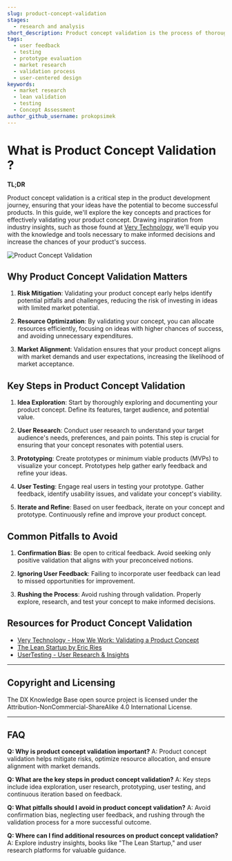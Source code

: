 ```yaml
---
slug: product-concept-validation
stages:
  - research and analysis
short_description: Product concept validation is the process of thoroughly assessing and testing a product idea to ensure it is viable and aligns with user needs and market demands.
tags:
  - user feedback
  - testing
  - prototype evaluation
  - market research
  - validation process
  - user-centered design
keywords:
  - market research
  - lean validation
  - testing
  - Concept Assessment
author_github_username: prokopsimek
---
```



# What is Product Concept Validation ?

**TL;DR**

Product concept validation is a critical step in the product development journey, ensuring that your ideas have the potential to become successful products. In this guide, we'll explore the key concepts and practices for effectively validating your product concept. Drawing inspiration from industry insights, such as those found at [Very Technology](https://www.verytechnology.com/iot-insights/how-we-work-validating-a-product-concept), we'll equip you with the knowledge and tools necessary to make informed decisions and increase the chances of your product's success.

![Product Concept Validation](https://miro.medium.com/v2/resize:fit:5272/1*_PORvt2YOxwmPHH_mSWweA.jpeg)

## Why Product Concept Validation Matters

1. **Risk Mitigation**: Validating your product concept early helps identify potential pitfalls and challenges, reducing the risk of investing in ideas with limited market potential.

2. **Resource Optimization**: By validating your concept, you can allocate resources efficiently, focusing on ideas with higher chances of success, and avoiding unnecessary expenditures.

3. **Market Alignment**: Validation ensures that your product concept aligns with market demands and user expectations, increasing the likelihood of market acceptance.

## Key Steps in Product Concept Validation

1. **Idea Exploration**: Start by thoroughly exploring and documenting your product concept. Define its features, target audience, and potential value.

2. **User Research**: Conduct user research to understand your target audience's needs, preferences, and pain points. This step is crucial for ensuring that your concept resonates with potential users.

3. **Prototyping**: Create prototypes or minimum viable products (MVPs) to visualize your concept. Prototypes help gather early feedback and refine your ideas.

4. **User Testing**: Engage real users in testing your prototype. Gather feedback, identify usability issues, and validate your concept's viability.

5. **Iterate and Refine**: Based on user feedback, iterate on your concept and prototype. Continuously refine and improve your product concept.

## Common Pitfalls to Avoid

1. **Confirmation Bias**: Be open to critical feedback. Avoid seeking only positive validation that aligns with your preconceived notions.

2. **Ignoring User Feedback**: Failing to incorporate user feedback can lead to missed opportunities for improvement.

3. **Rushing the Process**: Avoid rushing through validation. Properly explore, research, and test your concept to make informed decisions.

## Resources for Product Concept Validation

- [Very Technology - How We Work: Validating a Product Concept](https://www.verytechnology.com/iot-insights/how-we-work-validating-a-product-concept)
- [The Lean Startup by Eric Ries](https://www.leanstartup.co/)
- [UserTesting - User Research & Insights](https://www.usertesting.com/)

---

## Copyright and Licensing

The DX Knowledge Base open source project is licensed under the Attribution-NonCommercial-ShareAlike 4.0 International License.

---

## FAQ

**Q: Why is product concept validation important?**
A: Product concept validation helps mitigate risks, optimize resource allocation, and ensure alignment with market demands.

**Q: What are the key steps in product concept validation?**
A: Key steps include idea exploration, user research, prototyping, user testing, and continuous iteration based on feedback.

**Q: What pitfalls should I avoid in product concept validation?**
A: Avoid confirmation bias, neglecting user feedback, and rushing through the validation process for a more successful outcome.

**Q: Where can I find additional resources on product concept validation?**
A: Explore industry insights, books like "The Lean Startup," and user research platforms for valuable guidance.

